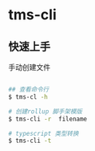 # tms-cli

## 快速上手

手动创建文件

```bash

## 查看命令行
$ tms-cl -h

# 创建rollup 脚手架模版
$ tms-cli -r  filename

# typescript 类型转换
$ tms-cli -t

```
